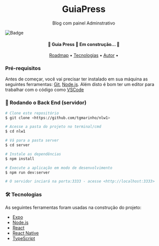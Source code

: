 <!-- # GuiaPress -->
<h1 align="center">GuiaPress</h1>   



<!-- ## Descrição do Projeto -->
<p align="center"> Blog com painel Adminstrativo</p>

<!-- <h1 align="center">
    <a href="https://pt-br.reactjs.org/">🔗 React</a>
</h1>
<p align="center">🚀 lib para construir interfaces do usuário com componentes reutilizáveis</p> -->


![Badge](https://img.shields.io/badge/Blog-Guiapress-%237159c1?style=for-the-badge&logo=ghost)

<h4 align="center"> 
	🚧  Guia Press 🚀 Em construção...  🚧
</h4>

<p align="center">
 <a href="#roadmap">Roadmap</a> • 
 <a href="#tecnologias">Tecnologias</a> • 
  <a href="https://github.com/jpablolima">Autor</a> • 
</p>




### Pré-requisitos

Antes de começar, você vai precisar ter instalado em sua máquina as seguintes ferramentas:
[Git](https://git-scm.com), [Node.js](https://nodejs.org/en/). 
Além disto é bom ter um editor para trabalhar com o código como [VSCode](https://code.visualstudio.com/)

### 🎲 Rodando o Back End (servidor)

```bash
# Clone este repositório
$ git clone <https://github.com/tgmarinho/nlw1>

# Acesse a pasta do projeto no terminal/cmd
$ cd nlw1

# Vá para a pasta server
$ cd server

# Instale as dependências
$ npm install

# Execute a aplicação em modo de desenvolvimento
$ npm run dev:server

# O servidor inciará na porta:3333 - acesse <http://localhost:3333>
```


### 🛠 Tecnologias

As seguintes ferramentas foram usadas na construção do projeto:

- [Expo](https://expo.io/)
- [Node.js](https://nodejs.org/en/)
- [React](https://pt-br.reactjs.org/)
- [React Native](https://reactnative.dev/)
- [TypeScript](https://www.typescriptlang.org/)